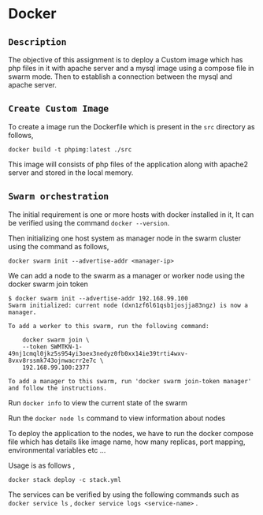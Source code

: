 # Docker

## `Description`

The objective of this assignment is to deploy a Custom image which has php files in it with apache server and a mysql image using a compose file in swarm mode. Then to establish a connection between the mysql and apache server.   

## `Create Custom Image`

To create a image run the Dockerfile which is present in the `src` directory as follows,

```
docker build -t phpimg:latest ./src
```

This image will consists of php files of the application along with apache2 server and stored in the local memory.

## `Swarm orchestration`


The initial requirement is one or more hosts with docker installed in it, It can be verified using the command `docker --version`.

Then initializing one host system as manager node in the swarm cluster using the command as follows,

```docker
docker swarm init --advertise-addr <manager-ip>
```

We can add a node to the swarm as a manager or worker node using the docker swarm join token 

```docker
$ docker swarm init --advertise-addr 192.168.99.100
Swarm initialized: current node (dxn1zf6l61qsb1josjja83ngz) is now a manager.

To add a worker to this swarm, run the following command:

    docker swarm join \
    --token SWMTKN-1-49nj1cmql0jkz5s954yi3oex3nedyz0fb0xx14ie39trti4wxv-8vxv8rssmk743ojnwacrr2e7c \
    192.168.99.100:2377

To add a manager to this swarm, run 'docker swarm join-token manager' and follow the instructions.
```

Run `docker info` to view the current state of the swarm

Run the `docker node ls` command to view information about nodes

To deploy the application to the nodes, we have to run the docker compose file which has details like image name, how many replicas, port mapping, environmental variables etc ...

Usage is as follows , 

```docker
docker stack deploy -c stack.yml
```

The services can be verified by using the following commands such as `docker service ls` ,  `docker service logs <service-name>` .